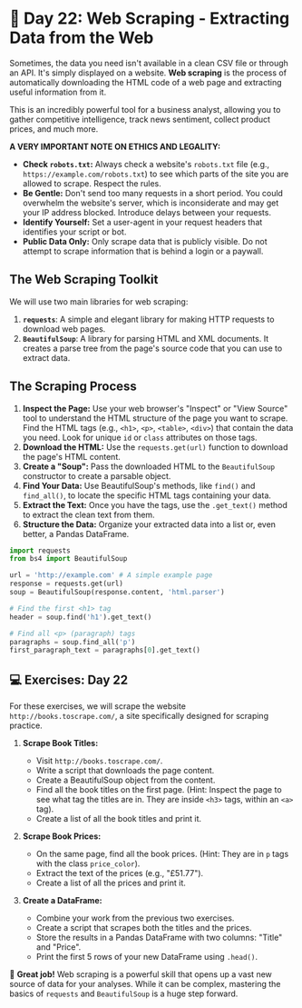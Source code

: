 # 📘 Day 22: Web Scraping - Extracting Data from the Web

Sometimes, the data you need isn't available in a clean CSV file or through an API. It's simply displayed on a website. **Web scraping** is the process of automatically downloading the HTML code of a web page and extracting useful information from it.

This is an incredibly powerful tool for a business analyst, allowing you to gather competitive intelligence, track news sentiment, collect product prices, and much more.

**A VERY IMPORTANT NOTE ON ETHICS AND LEGALITY:**
*   **Check `robots.txt`:** Always check a website's `robots.txt` file (e.g., `https://example.com/robots.txt`) to see which parts of the site you are allowed to scrape. Respect the rules.
*   **Be Gentle:** Don't send too many requests in a short period. You could overwhelm the website's server, which is inconsiderate and may get your IP address blocked. Introduce delays between your requests.
*   **Identify Yourself:** Set a user-agent in your request headers that identifies your script or bot.
*   **Public Data Only:** Only scrape data that is publicly visible. Do not attempt to scrape information that is behind a login or a paywall.

## The Web Scraping Toolkit

We will use two main libraries for web scraping:
1.  **`requests`**: A simple and elegant library for making HTTP requests to download web pages.
2.  **`BeautifulSoup`**: A library for parsing HTML and XML documents. It creates a parse tree from the page's source code that you can use to extract data.

## The Scraping Process

1.  **Inspect the Page:** Use your web browser's "Inspect" or "View Source" tool to understand the HTML structure of the page you want to scrape. Find the HTML tags (e.g., `<h1>`, `<p>`, `<table>`, `<div>`) that contain the data you need. Look for unique `id` or `class` attributes on those tags.
2.  **Download the HTML:** Use the `requests.get(url)` function to download the page's HTML content.
3.  **Create a "Soup":** Pass the downloaded HTML to the `BeautifulSoup` constructor to create a parsable object.
4.  **Find Your Data:** Use BeautifulSoup's methods, like `find()` and `find_all()`, to locate the specific HTML tags containing your data.
5.  **Extract the Text:** Once you have the tags, use the `.get_text()` method to extract the clean text from them.
6.  **Structure the Data:** Organize your extracted data into a list or, even better, a Pandas DataFrame.

```python
import requests
from bs4 import BeautifulSoup

url = 'http://example.com' # A simple example page
response = requests.get(url)
soup = BeautifulSoup(response.content, 'html.parser')

# Find the first <h1> tag
header = soup.find('h1').get_text()

# Find all <p> (paragraph) tags
paragraphs = soup.find_all('p')
first_paragraph_text = paragraphs[0].get_text()
```

## 💻 Exercises: Day 22

For these exercises, we will scrape the website `http://books.toscrape.com/`, a site specifically designed for scraping practice.

1.  **Scrape Book Titles:**
    *   Visit `http://books.toscrape.com/`.
    *   Write a script that downloads the page content.
    *   Create a BeautifulSoup object from the content.
    *   Find all the book titles on the first page. (Hint: Inspect the page to see what tag the titles are in. They are inside `<h3>` tags, within an `<a>` tag).
    *   Create a list of all the book titles and print it.

2.  **Scrape Book Prices:**
    *   On the same page, find all the book prices. (Hint: They are in `p` tags with the class `price_color`).
    *   Extract the text of the prices (e.g., "£51.77").
    *   Create a list of all the prices and print it.

3.  **Create a DataFrame:**
    *   Combine your work from the previous two exercises.
    *   Create a script that scrapes both the titles and the prices.
    *   Store the results in a Pandas DataFrame with two columns: "Title" and "Price".
    *   Print the first 5 rows of your new DataFrame using `.head()`.

🎉 **Great job!** Web scraping is a powerful skill that opens up a vast new source of data for your analyses. While it can be complex, mastering the basics of `requests` and `BeautifulSoup` is a huge step forward.
